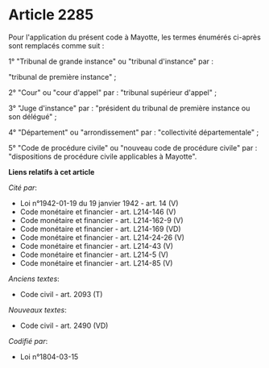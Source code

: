 # Article 2285

Pour l'application du présent code à Mayotte, les termes énumérés ci-après sont remplacés comme suit :

1° "Tribunal de grande instance" ou "tribunal d'instance" par :

"tribunal de première instance" ;

2° "Cour" ou "cour d'appel" par : "tribunal supérieur d'appel" ;

3° "Juge d'instance" par : "président du tribunal de première instance ou son délégué" ;

4° "Département" ou "arrondissement" par : "collectivité départementale" ;

5° "Code de procédure civile" ou "nouveau code de procédure civile" par : "dispositions de procédure civile applicables à
Mayotte".

**Liens relatifs à cet article**

_Cité par_:

  - Loi n°1942-01-19 du 19 janvier 1942 - art. 14 (V)
  - Code monétaire et financier - art. L214-146 (V)
  - Code monétaire et financier - art. L214-162-9 (V)
  - Code monétaire et financier - art. L214-169 (VD)
  - Code monétaire et financier - art. L214-24-26 (V)
  - Code monétaire et financier - art. L214-43 (V)
  - Code monétaire et financier - art. L214-5 (V)
  - Code monétaire et financier - art. L214-85 (V)

_Anciens textes_:

  - Code civil - art. 2093 (T)

_Nouveaux textes_:

  - Code civil - art. 2490 (VD)

_Codifié par_:

  - Loi n°1804-03-15
